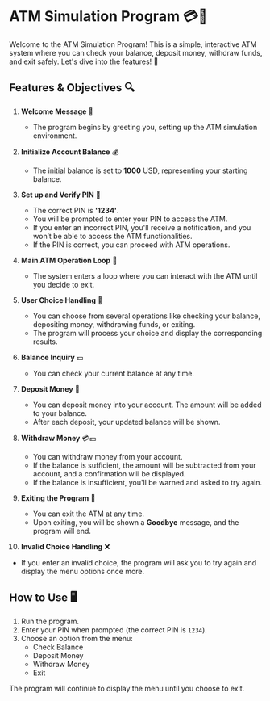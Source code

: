 # ATM Simulation Program 💳🏧

Welcome to the ATM Simulation Program! This is a simple, interactive ATM system where you can check your balance, deposit money, withdraw funds, and exit safely. Let's dive into the features! 🚀

## Features & Objectives 🔍

1. **Welcome Message** 👋
   - The program begins by greeting you, setting up the ATM simulation environment.

2. **Initialize Account Balance** 💰
   - The initial balance is set to **1000** USD, representing your starting balance.

3. **Set up and Verify PIN** 🔑
   - The correct PIN is **'1234'**.
   - You will be prompted to enter your PIN to access the ATM.
   - If you enter an incorrect PIN, you'll receive a notification, and you won’t be able to access the ATM functionalities.
   - If the PIN is correct, you can proceed with ATM operations.

4. **Main ATM Operation Loop** 🔄
   - The system enters a loop where you can interact with the ATM until you decide to exit.

5. **User Choice Handling** 📝
   - You can choose from several operations like checking your balance, depositing money, withdrawing funds, or exiting.
   - The program will process your choice and display the corresponding results.

6. **Balance Inquiry** 💵
   - You can check your current balance at any time.

7. **Deposit Money** 💸
   - You can deposit money into your account. The amount will be added to your balance.
   - After each deposit, your updated balance will be shown.

8. **Withdraw Money** 💳💵
   - You can withdraw money from your account.
   - If the balance is sufficient, the amount will be subtracted from your account, and a confirmation will be displayed.
   - If the balance is insufficient, you'll be warned and asked to try again.

9. **Exiting the Program** 🚪
   - You can exit the ATM at any time.
   - Upon exiting, you will be shown a **Goodbye** message, and the program will end.

10. **Invalid Choice Handling** ❌
   - If you enter an invalid choice, the program will ask you to try again and display the menu options once more.

## How to Use 🖥️

1. Run the program.
2. Enter your PIN when prompted (the correct PIN is `1234`).
3. Choose an option from the menu:
   - Check Balance
   - Deposit Money
   - Withdraw Money
   - Exit

The program will continue to display the menu until you choose to exit.



